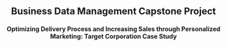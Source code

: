 <div align='center' >
  <h2>Business Data Management Capstone Project</h2>
  <h4>Optimizing Delivery Process and Increasing Sales through Personalized Marketing: Target Corporation Case Study</h4>
</div>
